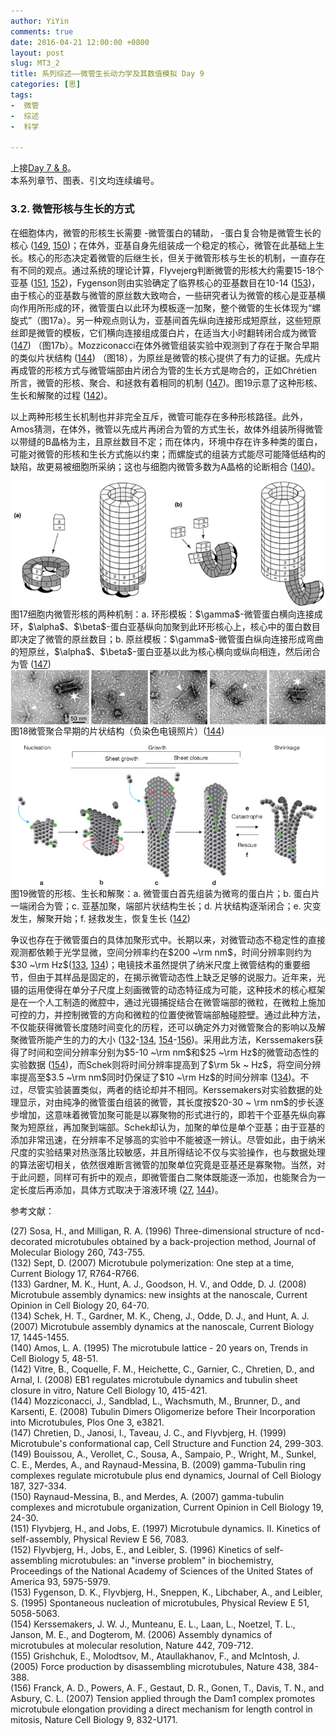 ```yaml
---
author: YiYin
comments: true
date: 2016-04-21 12:00:00 +0800
layout: post
slug: MT3_2
title: 系列综述——微管生长动力学及其数值模拟 Day 9
categories: [思]
tags:
-  微管
-  综述
-  科学

---
```


上接[Day 7 & 8](http://whyhow.github.io/2016/04/16/mt3-1.html)。<br/>
本系列章节、图表、引文均连续编号。 

### 3.2. 微管形核与生长的方式

在细胞体内，微管的形核生长需要 -微管蛋白的辅助， -蛋白复合物是微管生长的核心 (<a href="#r149">149</a>, <a href="#r150">150</a>)；在体外，亚基自身先组装成一个稳定的核心，微管在此基础上生长。核心的形态决定着微管的后继生长，但关于微管形核与生长的机制，一直存在有不同的观点。通过系统的理论计算，Flyvejerg判断微管的形核大约需要15-18个亚基 (<a href="#r151">151</a>, <a href="#r152">152</a>)，Fygenson则由实验确定了临界核心的亚基数目在10-14 (<a href="#r153">153</a>)，由于核心的亚基数与微管的原丝数大致吻合，一些研究者认为微管的核心是亚基横向作用所形成的环，微管蛋白以此环为模板逐一加聚，整个微管的生长体现为“螺旋式”（图17a）。另一种观点则认为，亚基间首先纵向连接形成短原丝，这些短原丝即是微管的模板，它们横向连接组成蛋白片，在适当大小时翻转闭合成为微管 (<a href="#r147">147</a>) （图17b）。Mozziconacci在体外微管组装实验中观测到了存在于聚合早期的类似片状结构 (<a href="#r144">144</a>) （图18），为原丝是微管的核心提供了有力的证据。先成片再成管的形核方式与微管端部由片闭合为管的生长方式是吻合的，正如Chrétien所言，微管的形核、聚合、和拯救有着相同的机制 (<a href="#r147">147</a>)。图19示意了这种形核、生长和解聚的过程 (<a href="#r142">142</a>)。

以上两种形核生长机制也并非完全互斥，微管可能存在多种形核路径。此外，Amos猜测，在体外，微管以先成片再闭合为管的方式生长，故体外组装所得微管以带缝的B晶格为主，且原丝数目不定；而在体内，环境中存在许多种类的蛋白，可能对微管的形核和生长方式施以约束；而螺旋式的组装方式能尽可能降低结构的缺陷，故更易被细胞所采纳；这也与细胞内微管多数为A晶格的论断相合 (<a href="#r140">140</a>)。
 
<div class="figure"><img src="/public/images/microtubule/image112.png" align="middle"><div class="caption"><span class="fignum">图17</span>细胞内微管形核的两种机制：a. 环形模板：$\gamma$-微管蛋白横向连接成环，$\alpha$、$\beta$-蛋白亚基纵向加聚到此环形核心上，核心中的蛋白数目即决定了微管的原丝数目；b. 原丝模板：$\gamma$-微管蛋白纵向连接形成弯曲的短原丝，$\alpha$、$\beta$-蛋白亚基以此为核心横向或纵向相连，然后闭合为管 (<a href="#r147">147</a>)</div></div>

<div class="figure"><img src="/public/images/microtubule/image116.png" align="middle"><div class="caption"><span class="fignum">图18</span>微管聚合早期的片状结构（负染色电镜照片）(<a href="#r144">144</a>)</div></div>

<div class="figure"><img src="/public/images/microtubule/image118.png" align="middle"><div class="caption"><span class="fignum">图19</span>微管的形核、生长和解聚：a. 微管蛋白首先组装为微弯的蛋白片；b. 蛋白片一端闭合为管；c. 亚基加聚，端部片状结构生长；d. 片状结构逐渐闭合；e. 灾变发生，解聚开始；f. 拯救发生，恢复生长 (<a href="#r142">142</a>)</div></div>


争议也存在于微管蛋白的具体加聚形式中。长期以来，对微管动态不稳定性的直接观测都依赖于光学显微，空间分辨率约在$200 ~\rm nm$，时间分辨率则约为$30 ~\rm Hz$(<a href="#r133">133</a>, <a href="#r134">134</a>)；电镜技术虽然提供了纳米尺度上微管结构的重要细节，但由于其样品是固定的，在揭示微管动态性上缺乏足够的说服力。近年来，光镊的运用使得在单分子尺度上刻画微管的动态特征成为可能，这种技术的核心框架是在一个人工制造的微腔中，通过光镊捕捉结合在微管端部的微粒，在微粒上施加可控的力，并控制微管的方向和微粒的位置使微管端部触碰腔壁。通过此种方法，不仅能获得微管长度随时间变化的历程，还可以确定外力对微管聚合的影响以及解聚微管所能产生的力的大小 (<a href="#r132">132</a>-<a href="#r134">134</a>, <a href="#r154">154</a>-<a href="#r156">156</a>)。采用此方法，Kerssemakers获得了时间和空间分辨率分别为$5-10 ~\rm nm$和$25 ~\rm Hz$的微管动态性的实验数据 (<a href="#r154">154</a>)，而Schek则将时间分辨率提高到了$\rm 5k ~ Hz$，将空间分辨率提高至$3.5 ~\rm nm$同时仍保证了$10 ~\rm Hz$的时间分辨率 (<a href="#r134">134</a>)。不过，尽管实验装置类似，两者的结论却并不相同。Kerssemakers对实验数据的处理显示，对由纯净的微管蛋白组装的微管，其长度按$20-30 ~ \rm nm$的步长逐步增加，这意味着微管加聚可能是以寡聚物的形式进行的，即若干个亚基先纵向寡聚为短原丝，再加聚到端部。Schek却认为，加聚的单位是单个亚基；由于亚基的添加非常迅速，在分辨率不足够高的实验中不能被逐一辨认。尽管如此，由于纳米尺度的实验结果对热涨落比较敏感，并且所得结论不仅与实验操作，也与数据处理的算法密切相关，依然很难断言微管的加聚单位究竟是亚基还是寡聚物。当然，对于此问题，同样可有折中的观点，即微管蛋白二聚体既能逐一添加，也能聚合为一定长度后再添加，具体方式取决于溶液环境 (<a href="#r27">27</a>, <a href="#r144">144</a>)。


参考文献：

<a name="r27"></a>(27) Sosa, H., and Milligan, R. A. (1996) Three-dimensional structure of ncd-decorated microtubules obtained by a back-projection method, Journal of Molecular Biology 260, 743-755.<br/>
<a name="r132"></a>(132) Sept, D. (2007) Microtubule polymerization: One step at a time, Current Biology 17, R764-R766.<br/>
<a name="r133"></a>(133) Gardner, M. K., Hunt, A. J., Goodson, H. V., and Odde, D. J. (2008) Microtubule assembly dynamics: new insights at the nanoscale, Current Opinion in Cell Biology 20, 64-70.<br/>
<a name="r134"></a>(134) Schek, H. T., Gardner, M. K., Cheng, J., Odde, D. J., and Hunt, A. J. (2007) Microtubule assembly dynamics at the nanoscale, Current Biology 17, 1445-1455.<br/>
<a name="r140"></a>(140) Amos, L. A. (1995) The microtubule lattice - 20 years on, Trends in Cell Biology 5, 48-51.<br/>
<a name="r142"></a>(142) Vitre, B., Coquelle, F. M., Heichette, C., Garnier, C., Chretien, D., and Arnal, I. (2008) EB1 regulates microtubule dynamics and tubulin sheet closure in vitro, Nature Cell Biology 10, 415-421.<br/>
<a name="r144"></a>(144) Mozziconacci, J., Sandblad, L., Wachsmuth, M., Brunner, D., and Karsenti, E. (2008) Tubulin Dimers Oligomerize before Their Incorporation into Microtubules, Plos One 3, e3821.<br/>
<a name="r147"></a>(147) Chretien, D., Janosi, I., Taveau, J. C., and Flyvbjerg, H. (1999) Microtubule's conformational cap, Cell Structure and Function 24, 299-303.<br/>
<a name="r149"></a>(149) Bouissou, A., Verollet, C., Sousa, A., Sampaio, P., Wright, M., Sunkel, C. E., Merdes, A., and Raynaud-Messina, B. (2009) gamma-Tubulin ring complexes regulate microtubule plus end dynamics, Journal of Cell Biology 187, 327-334.<br/>
<a name="r150"></a>(150) Raynaud-Messina, B., and Merdes, A. (2007) gamma-tubulin complexes and microtubule organization, Current Opinion in Cell Biology 19, 24-30.<br/>
<a name="r151"></a>(151) Flyvbjerg, H., and Jobs, E. (1997) Microtubule dynamics. II. Kinetics of self-assembly, Physical Review E 56, 7083.<br/>
<a name="r152"></a>(152) Flyvbjerg, H., Jobs, E., and Leibler, S. (1996) Kinetics of self-assembling microtubules: an "inverse problem" in biochemistry, Proceedings of the National Academy of Sciences of the United States of America 93, 5975-5979.<br/>
<a name="r153"></a>(153) Fygenson, D. K., Flyvbjerg, H., Sneppen, K., Libchaber, A., and Leibler, S. (1995) Spontaneous nucleation of microtubules, Physical Review E 51, 5058-5063.<br/>
<a name="r154"></a>(154) Kerssemakers, J. W. J., Munteanu, E. L., Laan, L., Noetzel, T. L., Janson, M. E., and Dogterom, M. (2006) Assembly dynamics of microtubules at molecular resolution, Nature 442, 709-712.<br/>
<a name="r155"></a>(155) Grishchuk, E., Molodtsov, M., Ataullakhanov, F., and McIntosh, J. (2005) Force production by disassembling microtubules, Nature 438, 384-388.<br/>
<a name="r156"></a>(156) Franck, A. D., Powers, A. F., Gestaut, D. R., Gonen, T., Davis, T. N., and Asbury, C. L. (2007) Tension applied through the Dam1 complex promotes microtubule elongation providing a direct mechanism for length control in mitosis, Nature Cell Biology 9, 832-U171.<br/>
